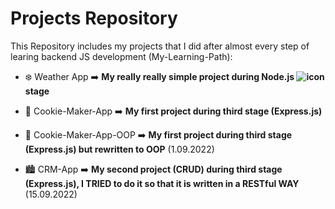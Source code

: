 # Projects Repository
This Repository includes my projects that I did after almost every step of learing backend JS development (My-Learning-Path):

- ❄️ Weather App ➡️ **My really really simple project during Node.js ![icon](https://img.icons8.com/color/48/000000/nodejs.png) stage**

- 🍪 Cookie-Maker-App ➡️ **My first project during third stage (Express.js)**

- 🍪 Cookie-Maker-App-OOP ➡️ **My first project during third stage (Express.js) but rewritten to OOP** (1.09.2022)

- 🏙 CRM-App ➡️ **My second project (CRUD) during third stage (Express.js), I TRIED to do it so that it is written in a RESTful WAY** (15.09.2022)

